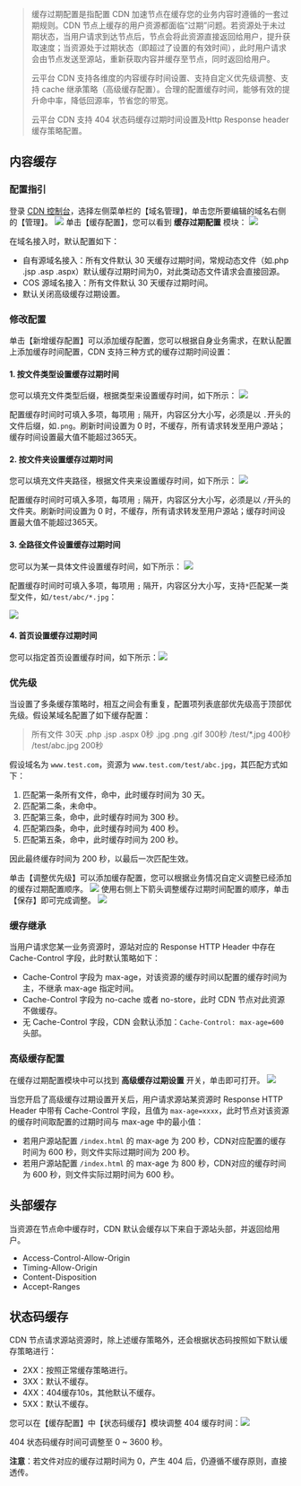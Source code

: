 > 缓存过期配置是指配置 CDN 加速节点在缓存您的业务内容时遵循的一套过期规则。CDN 节点上缓存的用户资源都面临“过期”问题。若资源处于未过期状态，当用户请求到达节点后，节点会将此资源直接返回给用户，提升获取速度；当资源处于过期状态（即超过了设置的有效时间），此时用户请求会由节点发送至源站，重新获取内容并缓存至节点，同时返回给用户。
>
> 云平台 CDN 支持各维度的内容缓存时间设置、支持自定义优先级调整、支持 cache 继承策略（高级缓存配置）。合理的配置缓存时间，能够有效的提升命中率，降低回源率，节省您的带宽。
>
> 云平台 CDN 支持 404 状态码缓存过期时间设置及Http Response header 缓存策略配置。

## 内容缓存

### 配置指引

登录 [CDN 控制台](http://console.tce.fsphere.cn/cdn)，选择左侧菜单栏的【域名管理】，单击您所要编辑的域名右侧的【管理】。
![](http://imgcache.tce.fsphere.cn/image/mc.qcloudimg.com/static/img/1f2cb594cd614b62b589cb20a20ed362/basic-config-1.png)
单击【缓存配置】，您可以看到 **缓存过期配置** 模块：
![](http://imgcache.tce.fsphere.cn/image/mc.qcloudimg.com/static/img/eac99e580901b3fd9680c18c9807e4d9/cache-config-1.png)

在域名接入时，默认配置如下：

- 自有源域名接入：所有文件默认 30 天缓存过期时间，常规动态文件（如.php .jsp .asp .aspx）默认缓存过期时间为0，对此类动态文件请求会直接回源。
- COS 源域名接入：所有文件默认 30 天缓存过期时间。
- 默认关闭高级缓存过期设置。

### 修改配置

单击【新增缓存配置】可以添加缓存配置，您可以根据自身业务需求，在默认配置上添加缓存时间配置，CDN 支持三种方式的缓存过期时间设置：
#### 1. 按文件类型设置缓存过期时间
您可以填充文件类型后缀，根据类型来设置缓存时间，如下所示：
![](http://imgcache.tce.fsphere.cn/image/mc.qcloudimg.com/static/img/3568205cb7d25892023298425694b965/cache-config-2.png)

配置缓存时间时可填入多项，每项用 ```;``` 隔开，内容区分大小写，必须是以 ```.```开头的文件后缀，如```.png```。刷新时间设置为 0 时，不缓存，所有请求转发至用户源站；缓存时间设置最大值不能超过365天。

#### 2. 按文件夹设置缓存过期时间
您可以填充文件夹路径，根据文件夹来设置缓存时间，如下所示：
![](http://imgcache.tce.fsphere.cn/image/mc.qcloudimg.com/static/img/e4c4fa6ba8d95c5d390cc54ad191cc10/cache-config-3.png)

配置缓存时间时可填入多项，每项用 ```;``` 隔开，内容区分大小写，必须是以 ```/```开头的文件夹。刷新时间设置为 0 时，不缓存，所有请求转发至用户源站；缓存时间设置最大值不能超过365天。

#### 3. 全路径文件设置缓存过期时间
您可以为某一具体文件设置缓存时间，如下所示：
![](http://imgcache.tce.fsphere.cn/image/mc.qcloudimg.com/static/img/e8743ead4c1b90f399090fb037a7acc5/cache-config-4.png)

配置缓存时间时可填入多项，每项用 ```;``` 隔开，内容区分大小写，支持```*```匹配某一类型文件，如```/test/abc/*.jpg```：

![](http://imgcache.tce.fsphere.cn/image/mc.qcloudimg.com/static/img/92919f03ed7c846a874b7f28c5495aee/cache-config-5.png)

#### 4. 首页设置缓存过期时间

您可以指定首页设置缓存时间，如下所示：![](http://imgcache.tce.fsphere.cn/image/mc.qcloudimg.com/static/img/d90e94fe31d4265fe8123c9e9ba99c51/cache-config-7.png)

### 优先级
当设置了多条缓存策略时，相互之间会有重复，配置项列表底部优先级高于顶部优先级。假设某域名配置了如下缓存配置：
> 所有文件 30天
> .php .jsp .aspx 0秒
> .jpg .png .gif 300秒
> /test/*.jpg 400秒
> /test/abc.jpg 200秒

假设域名为 ```www.test.com```，资源为 ```www.test.com/test/abc.jpg```，其匹配方式如下：
1. 匹配第一条所有文件，命中，此时缓存时间为 30 天。
2. 匹配第二条，未命中。
3. 匹配第三条，命中，此时缓存时间为 300 秒。
4. 匹配第四条，命中，此时缓存时间为 400 秒。
5. 匹配第五条，命中，此时缓存时间为 200 秒。

因此最终缓存时间为 200 秒，以最后一次匹配生效。

单击【调整优先级】可以添加缓存配置，您可以根据业务情况自定义调整已经添加的缓存过期配置顺序。
![](http://imgcache.tce.fsphere.cn/image/mc.qcloudimg.com/static/img/7e36e2c35ee168ce4a1be2bc24a09532/cache-config-8.png)
使用右侧上下箭头调整缓存过期时间配置的顺序，单击【保存】即可完成调整。
![](http://imgcache.tce.fsphere.cn/image/mc.qcloudimg.com/static/img/6b8cef4cac9bf1e53842f8ca448076aa/cache-config-9.png)
### 缓存继承
当用户请求您某一业务资源时，源站对应的 Response HTTP Header 中存在 Cache-Control 字段，此时默认策略如下：
- Cache-Control 字段为 max-age，对该资源的缓存时间以配置的缓存时间为主，不继承 max-age 指定时间。
- Cache-Control 字段为 no-cache 或者 no-store，此时 CDN 节点对此资源不做缓存。
- 无 Cache-Control 字段，CDN 会默认添加：```Cache-Control: max-age=600``` 头部。

### 高级缓存配置

在缓存过期配置模块中可以找到 **高级缓存过期设置** 开关，单击即可打开。
![](http://imgcache.tce.fsphere.cn/image/mc.qcloudimg.com/static/img/a5a7e3a5975ec71238bf8b5eeefdc5f2/cache-config-6.png)

当您开启了高级缓存过期设置开关后，用户请求源站某资源时 Response HTTP Header 中带有 Cache-Control 字段，且值为 ```max-age=xxxx```，此时节点对该资源的缓存时间取配置的过期时间与 max-age 中的最小值：

- 若用户源站配置 ```/index.html``` 的 max-age 为 200 秒，CDN对应配置的缓存时间为 600 秒，则文件实际过期时间为 200 秒。
- 若用户源站配置 ```/index.html``` 的 max-age 为 800 秒，CDN对应的缓存时间为 600 秒，则文件实际过期时间为 600 秒。

## 头部缓存

当资源在节点命中缓存时，CDN 默认会缓存以下来自于源站头部，并返回给用户。

+ Access-Control-Allow-Origin
+ Timing-Allow-Origin
+ Content-Disposition
+ Accept-Ranges 



## 状态码缓存

CDN 节点请求源站资源时，除上述缓存策略外，还会根据状态码按照如下默认缓存策略进行：
+ 2XX：按照正常缓存策略进行。
+ 3XX：默认不缓存。
+ 4XX：404缓存10s，其他默认不缓存。
+ 5XX：默认不缓存。


您可以在【缓存配置】中【状态码缓存】模块调整 404 缓存时间：![](http://imgcache.tce.fsphere.cn/image/mc.qcloudimg.com/static/img/bb35a0a9c828ad2e8ec4e48e1dcf8bf0/cache-config-11.png)

404 状态码缓存时间可调整至 0 ~ 3600 秒。

**注意**：若文件对应的缓存过期时间为 0，产生 404 后，仍遵循不缓存原则，直接透传。